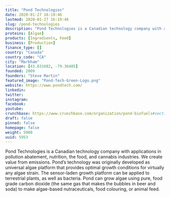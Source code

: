 ```yaml
---
title: "Pond Technologies"
date: 2020-01-27 16:19:46
lastmod: 2020-01-27 16:19:46
slug: /pond-technologies
description: "Pond Technologies is a Canadian technology company with applications in pollution abatement, nutrition, the food, and cannabis industries. We create value from emissions. Pond’s technology was originally developed as universal algae platform that provides optimal growth conditions for virtually any algae strain. The sensor-laden growth platform can be applied to terrestrial plants, as well as bacteria. Pond can grow algae using pure, food grade carbon dioxide (the same gas that makes the bubbles in beer and soda) to make algae-based nutraceuticals, food colouring, or animal feed."
proteins: [Algae]
products: [Ingredients, Feed]
business: [Production]
finance_type: []
country: "Canada"
country_code: "CA"
city: "Markham"
location: [43.831682, -79.36405]
founded: 2009
founders: "Steve Martin"
featured_image: "Pond-Tech-Green-Logo.png"
website: https://www.pondtech.com/
linkedin: 
twitter: 
instagram: 
facebook: 
youtube: 
crunchbase: https://www.crunchbase.com/organization/pond-biofuels#section-funding-rounds
draft: false
pinned: false
homepage: false
weight: 5000
uuid: 5953
---
```

Pond Technologies is a Canadian technology company with applications in pollution abatement, nutrition, the food, and cannabis industries. We create value from emissions. Pond’s technology was originally developed as universal algae platform that provides optimal growth conditions for virtually any algae strain. The sensor-laden growth platform can be applied to terrestrial plants, as well as bacteria. Pond can grow algae using pure, food grade carbon dioxide (the same gas that makes the bubbles in beer and soda) to make algae-based nutraceuticals, food colouring, or animal feed.
